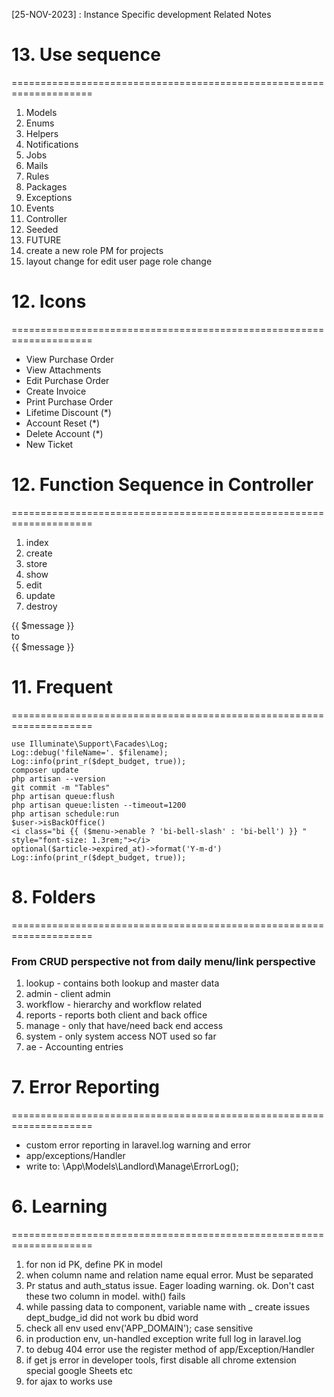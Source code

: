 [25-NOV-2023] : Instance Specific development Related Notes

# 13. Use sequence 
====================================================================
1. Models
2. Enums
3. Helpers
4. Notifications
5. Jobs
6. Mails
7. Rules
8. Packages
9. Exceptions
10. Events
11. Controller
12. Seeded
13. FUTURE 
1. create a new role PM for projects
2. layout change for edit user page role change


# 12. Icons
====================================================================
-	<i class="align-middle me-1" data-lucide="eye"></i> View Purchase Order
-	<i class="align-middle me-1" data-lucide="paperclip"></i> View Attachments
-	<i class="align-middle me-1" data-lucide="edit"></i> Edit Purchase Order
-	<i class="align-middle me-1" data-lucide="plus-circle"></i> Create Invoice
-	<i class="align-middle me-1" data-lucide="printer"></i> Print Purchase Order
-	<i class="align-middle me-1 text-danger" data-lucide="dollar-sign"></i> Lifetime Discount (*)
-	<i class="align-middle me-1 text-danger" data-lucide="rotate-ccw"></i> Account Reset (*)
-	<i class="align-middle me-1 text-danger" data-lucide="delete"></i> Delete Account (*)
-	<i class="fas fa-plus"></i> New Ticket


# 12. Function Sequence in Controller 
====================================================================
1. index
2. create
3. store
4. show
5. edit
6. update
6. destroy

<div class="text-danger text-xs">{{ $message }}</div>
to
<div class="small text-danger">{{ $message }}</div>

# 11. Frequent 
====================================================================
~~~
use Illuminate\Support\Facades\Log;
Log::debug('fileName='. $filename);
Log::info(print_r($dept_budget, true));
composer update
php artisan --version
git commit -m "Tables"
php artisan queue:flush
php artisan queue:listen --timeout=1200
php artisan schedule:run
$user->isBackOffice()
<i class="bi {{ ($menu->enable ? 'bi-bell-slash' : 'bi-bell') }} " style="font-size: 1.3rem;"></i>
optional($article->expired_at)->format('Y-m-d')
Log::info(print_r($dept_budget, true));
~~~


# 8. Folders 
====================================================================
### From CRUD perspective not from daily menu/link perspective
1. lookup	- contains both lookup and master data
2. admin	- client admin
3. workflow	- hierarchy and workflow related
4. reports	- reports both client and back office
5. manage	- only that have/need back end access
6. system	- only system access NOT used so far
7. ae		- Accounting entries


# 7. Error Reporting 
====================================================================
- custom error reporting in laravel.log warning and error 
- app/exceptions/Handler
- write to: \App\Models\Landlord\Manage\ErrorLog();


# 6. Learning 
====================================================================
1. for non id PK, define PK in model
2. when column name and relation name equal error. Must be separated
3. Pr status and auth_status issue. Eager loading warning. ok. Don't cast these two column in model. with() fails
4. while passing data to component, variable name with _ create issues dept_budge_id did not work bu dbid word
4. check all env used env('APP_DOMAIN'); case sensitive
5. in production env, un-handled exception write full log in laravel.log
6. to debug 404 error use the register method of app/Exception/Handler
7. if get js error in developer tools, first disable all chrome extension special google Sheets etc
8. for ajax to works use <script type="module"> not <script type="text/javascript">
9. sweetalert2 confirmation on form post account/generate.blade.php
10. use config('app.url') or config('app.domain'). Not env(APP_DOMAIN) and env(APP_URL) . Remember APP_DOMAIN is added by iqbal in app.php. Ref: \resources\views\vendor\mail\text
11. use trait to add a custoem function to all Model like App\Trait\CreatedUpdateBy 
12. The relationship is Tenant hasMany Domain. https://tenancyforlaravel.com/docs/v3/tenant-identification/
13. Aliases is in app.php like 'UserRoleEnum'	=> App\Enum\UserRoleEnum::class,

# 5. Set Environment 
====================================================================
~~~
.env =>  APP_DOMAIN=anypo.net # Custom
app.php => 'domain' => env('APP_DOMAIN', 'localhost'),
Log::debug("app.names= ".config('app.name') );
Log::debug("app.domain= ".config('app.domain') );
Log::debug("app.url= ".config('app.url') );
D:\laravel\anypo\config/akk.php
~~~

# 4. Authorization, CRUD and Homepage 
====================================================================
- ref: laravel-CRUD.txt
- https://laracasts.com/discuss/channels/laravel/make-my-root-login-page
- Route::get('/', [App\Http\Controllers\Auth\LoginController::class, 'showLoginForm'])->name('/login');

# 3. Route 
====================================================================
~~~
Route::post('password/email', [
	'as' => 'laravel.password.email',
	'uses' => 'App\Http\Controllers\Auth\ForgotPasswordController@sendResetLinkEmail'
]);

Route::get('password/reset', [
	'as' => 'laravel.password.request',
	'uses' => 'App\Http\Controllers\Auth\ForgotPasswordController@showLinkRequestForm'
]);
~~~

# 2. Generate dummy chart data screenshot 
====================================================================
- TestController => run()
- //ChartData::budget();
- //ChartData::deptBudget();
- //ChartData::project();
- ChartData::supplier();
- echo "Done";
- exit;

# 1. Interface and layout 
====================================================================
 - table 
        appstack4\docs\ecommerce-orders.html
        <table id="datatables-orders" class="table w-100">

# 1. Setup->config 
====================================================================
- $_landlord_setup -> _config

